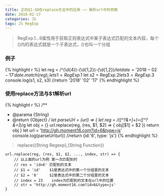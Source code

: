 ```yaml
---
title: 正则$1-$9在replace方法中的应用 —— 解析url中的参数
date: 2018-02-17
categories: JS
tags: JS RegExp
---
```


>RegExp.$1...$9属性用于获取正则表达式中某子表达式匹配的文本内容，每个()内的表达式就是一个子表达式，()也叫一个分组

### 例子
{% highlight r %}
let reg = /^(\d{4})-(\d{1,2})-(\d{1,2})$/
let date = '2018-02-17'
date.match(reg);
let s1 = RegExp.$1
let s2 = RegExp.$2
let s3 = RegExp.$3
console.log(s1, s2, s3)	//return '2018' '02' '17'
{% endhighlight %}

### 使用replace方法与$1解析url
{% highlight r %}
/**
 * @parama  {String}
 * @return  {Object}
 */
let parseUrl = (url) => {
	let reg = /([^?&=]+)=([^?&=]*)/g
	let obj = {}
	url.replace(reg, (res, $1, $2) => {
		obj[$1] = $2
	})
	return obj
}
let url = 'http://gh.moment16.com?id=6&type=js'
console.log(parseUrl(url)) //return {id:'6', type: 'js'}
{% endhighlight %}
>replace({String Regexp},{String Function})

	url.replace(reg, (res, $1, $2, ..., index, str) => {
		// 以上面的url为例 第一次匹配到时
		// res = 'id=6'	匹配到的文本
		// $1 = 'id'	$1是表达式中的第一个分组里的文本
		// $2 = '6'		$2是表达式中的第二个分组里的文本
		// index = 23    index为匹配到的文本在url中的位置
		// str = 'http://gh.moment16.com?id=6&type=js'
	}
